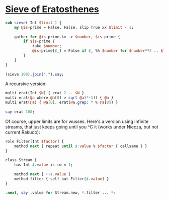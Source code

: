 [1]: http://rosettacode.org/wiki/Sieve_of_Eratosthenes

# [Sieve of Eratosthenes][1]

```perl
sub sieve( Int $limit ) {
    my @is-prime = False, False, slip True xx $limit - 1;
 
    gather for @is-prime.kv -> $number, $is-prime {
        if $is-prime {
            take $number;
            @is-prime[$_] = False if $_ %% $number for $number**2 .. $limit; 
        }
    }
}
 
(sieve 100).join(",").say;
```


A recursive version:

```perl
multi erat(Int $N) { erat 2 .. $N }
multi erat(@a where @a[0] > sqrt @a[*-1]) { @a }
multi erat(@a) { @a[0], erat(@a.grep: * % @a[0]) }
 
say erat 100;
```


Of course, upper limits are for wusses. Here's a version using infinite streams, that just keeps going until you ^C it (works under Niecza, but not current Rakudo):

```perl
role Filter[Int $factor] {
    method next { repeat until $.value % $factor { callsame } }
}
 
class Stream {
    has Int $.value is rw = 1;
 
    method next { ++$.value }
    method filter { self but Filter[$.value] }
}
 
.next, say .value for Stream.new, *.filter ... *;
```